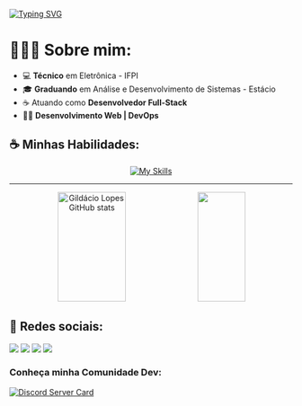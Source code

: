 [![Typing SVG](https://readme-typing-svg.demolab.com?font=Fira+Code&duration=4000&pause=500&width=435&lines=Olá!+%F0%9F%91%8B;Pode+me+chamar+de+Gil!+%F0%9F%98%81;Sou+Desenvolvedor+Full-Stack;Especialista+em+React+e+Node)](https://git.io/typing-svg)

<h1>👩🏽‍💻 Sobre mim: </h1>

- 💻 <strong>Técnico</strong> em Eletrônica - IFPI
- 🎓 <strong>Graduando</strong> em Análise e Desenvolvimento de Sistemas - Estácio
- ☕ Atuando como <strong>Desenvolvedor Full-Stack</strong>
- 👩‍💻 <strong>Desenvolvimento Web | DevOps</strong>

<h2>☕ Minhas Habilidades: </h2>

<div align="center">
  
  [![My Skills](https://skillicons.dev/icons?i=html,css,js,ts,react,nextjs,tailwind,nodejs,docker,postgres,prisma,mongodb,aws,git)](https://skillicons.dev)
  
</div>

<hr>

<!-- GitHub Stats -->
<div align="center">  
  <img width="49%" height="195px" src="https://github-readme-stats.vercel.app/api?username=Gildaciolopes&show_icons=true&count_private=true&hide_border=true&title_color=B253FF&icon_color=B253FF&text_color=c9d1d9&bg_color=0d1117" alt="Gildácio Lopes GitHub stats" /> 
  <img width="41%" height="195px" src="https://github-readme-stats.vercel.app/api/top-langs/?username=Gildaciolopes&layout=compact&hide_border=true&title_color=B253FF&text_color=c9d1d9&bg_color=0d1117" />
</div>

<div><h2>📱 Redes sociais: </h2>
  <a href="https://gildaciolopes.netlify.app" target="_blank"><img src="https://img.shields.io/badge/-Portfolio-%23F50040?style=for-the-badge&logo=typescript&logoColor=white" target="_blank"></a>
  <a href="https://www.linkedin.com/in/gildaciolopes" target="_blank"><img src="https://img.shields.io/badge/-LinkedIn-%230077B5?style=for-the-badge&logo=devbox&logoColor=white" target="_blank"></a>
  <a href = "https://discord.com/users/347184605004300288"><img src="https://img.shields.io/badge/-Discord-5865F2?style=for-the-badge&logo=discord&logoColor=white" target="_blank"></a>
  <a href = "mailto:contato.gildaciolopes@gmail.com"><img src="https://img.shields.io/badge/-Gmail-%23333?style=for-the-badge&logo=gmail&logoColor=white" target="_blank"></a>
</div>

### Conheça minha Comunidade Dev:
[![Discord Server Card](https://cardzera.audibert.dev/api/1112920281367973900?t={timestamp})](https://discord.gg/programador)
